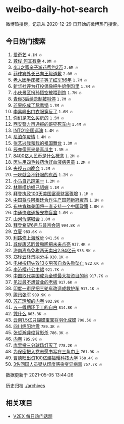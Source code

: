 # weibo-daily-hot-search

微博热搜榜，记录从 2020-12-29 日开始的微博热门搜索。

## 今日热门搜索

<!-- BEGIN -->

1. [爱奇艺](https://s.weibo.com/weibo?q=%23%E7%88%B1%E5%A5%87%E8%89%BA%23&Refer=top) `4.1M 🔥`
1. [龚俊 何其有幸](https://s.weibo.com/weibo?q=%E9%BE%9A%E4%BF%8A%20%E4%BD%95%E5%85%B6%E6%9C%89%E5%B9%B8&Refer=top) `4.0M 🔥`
1. [4口之家亲子游花费约2万](https://s.weibo.com/weibo?q=%234%E5%8F%A3%E4%B9%8B%E5%AE%B6%E4%BA%B2%E5%AD%90%E6%B8%B8%E8%8A%B1%E8%B4%B9%E7%BA%A62%E4%B8%87%23&Refer=top) `2.6M 🔥`
1. [菲律宾外长已向王毅道歉](https://s.weibo.com/weibo?q=%23%E8%8F%B2%E5%BE%8B%E5%AE%BE%E5%A4%96%E9%95%BF%E5%B7%B2%E5%90%91%E7%8E%8B%E6%AF%85%E9%81%93%E6%AD%89%23&Refer=top) `2.0M 🔥`
1. [老人因半床被子等了红军56年](https://s.weibo.com/weibo?q=%23%E8%80%81%E4%BA%BA%E5%9B%A0%E5%8D%8A%E5%BA%8A%E8%A2%AB%E5%AD%90%E7%AD%89%E4%BA%86%E7%BA%A2%E5%86%9B56%E5%B9%B4%23&Refer=top) `1.7M 🔥`
1. [新华社评为打投偶像把牛奶倒沟里](https://s.weibo.com/weibo?q=%23%E6%96%B0%E5%8D%8E%E7%A4%BE%E8%AF%84%E4%B8%BA%E6%89%93%E6%8A%95%E5%81%B6%E5%83%8F%E6%8A%8A%E7%89%9B%E5%A5%B6%E5%80%92%E6%B2%9F%E9%87%8C%23&Refer=top) `1.7M 🔥`
1. [小伙景区扮孙悟空被喂到饱](https://s.weibo.com/weibo?q=%E5%B0%8F%E4%BC%99%E6%99%AF%E5%8C%BA%E6%89%AE%E5%AD%99%E6%82%9F%E7%A9%BA%E8%A2%AB%E5%96%82%E5%88%B0%E9%A5%B1&Refer=top) `1.7M 🔥`
1. [青你3后续录制被叫停](https://s.weibo.com/weibo?q=%23%E9%9D%92%E4%BD%A03%E5%90%8E%E7%BB%AD%E5%BD%95%E5%88%B6%E8%A2%AB%E5%8F%AB%E5%81%9C%23&Refer=top) `1.7M 🔥`
1. [芒果吃成了鸳鸯锅](https://s.weibo.com/weibo?q=%23%E8%8A%92%E6%9E%9C%E5%90%83%E6%88%90%E4%BA%86%E9%B8%B3%E9%B8%AF%E9%94%85%23&Refer=top) `1.7M 🔥`
1. [李易峰出门衣服穿反了](https://s.weibo.com/weibo?q=%23%E6%9D%8E%E6%98%93%E5%B3%B0%E5%87%BA%E9%97%A8%E8%A1%A3%E6%9C%8D%E7%A9%BF%E5%8F%8D%E4%BA%86%23&Refer=top) `1.6M 🔥`
1. [你们是怎么买房的](https://s.weibo.com/weibo?q=%23%E4%BD%A0%E4%BB%AC%E6%98%AF%E6%80%8E%E4%B9%88%E4%B9%B0%E6%88%BF%E7%9A%84%23&Refer=top) `1.5M 🔥`
1. [西安警方再通报的哥猝死车内](https://s.weibo.com/weibo?q=%23%E8%A5%BF%E5%AE%89%E8%AD%A6%E6%96%B9%E5%86%8D%E9%80%9A%E6%8A%A5%E7%9A%84%E5%93%A5%E7%8C%9D%E6%AD%BB%E8%BD%A6%E5%86%85%23&Refer=top) `1.4M 🔥`
1. [INTO1全国巡演](https://s.weibo.com/weibo?q=%23INTO1%E5%85%A8%E5%9B%BD%E5%B7%A1%E6%BC%94%23&Refer=top) `1.4M 🔥`
1. [尼泊尔疫情](https://s.weibo.com/weibo?q=%E5%B0%BC%E6%B3%8A%E5%B0%94%E7%96%AB%E6%83%85&Refer=top) `1.4M 🔥`
1. [张艺兴我和我的祖国舞台](https://s.weibo.com/weibo?q=%23%E5%BC%A0%E8%89%BA%E5%85%B4%E6%88%91%E5%92%8C%E6%88%91%E7%9A%84%E7%A5%96%E5%9B%BD%E8%88%9E%E5%8F%B0%23&Refer=top) `1.3M 🔥`
1. [辰亦儒原来是真瓜主](https://s.weibo.com/weibo?q=%23%E8%BE%B0%E4%BA%A6%E5%84%92%E5%8E%9F%E6%9D%A5%E6%98%AF%E7%9C%9F%E7%93%9C%E4%B8%BB%23&Refer=top) `1.3M 🔥`
1. [8400亿人民币是什么概念](https://s.weibo.com/weibo?q=%238400%E4%BA%BF%E4%BA%BA%E6%B0%91%E5%B8%81%E6%98%AF%E4%BB%80%E4%B9%88%E6%A6%82%E5%BF%B5%23&Refer=top) `1.2M 🔥`
1. [医生用四毛钱药治好血液病男童](https://s.weibo.com/weibo?q=%23%E5%8C%BB%E7%94%9F%E7%94%A8%E5%9B%9B%E6%AF%9B%E9%92%B1%E8%8D%AF%E6%B2%BB%E5%A5%BD%E8%A1%80%E6%B6%B2%E7%97%85%E7%94%B7%E7%AB%A5%23&Refer=top) `1.2M 🔥`
1. [央视五四晚会](https://s.weibo.com/weibo?q=%E5%A4%AE%E8%A7%86%E4%BA%94%E5%9B%9B%E6%99%9A%E4%BC%9A&Refer=top) `1.2M 🔥`
1. [一吃就会不舒服的东西](https://s.weibo.com/weibo?q=%23%E4%B8%80%E5%90%83%E5%B0%B1%E4%BC%9A%E4%B8%8D%E8%88%92%E6%9C%8D%E7%9A%84%E4%B8%9C%E8%A5%BF%23&Refer=top) `1.2M 🔥`
1. [小马自己跑第一](https://s.weibo.com/weibo?q=%23%E5%B0%8F%E9%A9%AC%E8%87%AA%E5%B7%B1%E8%B7%91%E7%AC%AC%E4%B8%80%23&Refer=top) `1.2M 🔥`
1. [林墨模仿妲己貂蝉](https://s.weibo.com/weibo?q=%23%E6%9E%97%E5%A2%A8%E6%A8%A1%E4%BB%BF%E5%A6%B2%E5%B7%B1%E8%B2%82%E8%9D%89%23&Refer=top) `1.1M 🔥`
1. [拜登执政100天美国富豪财富骤增](https://s.weibo.com/weibo?q=%23%E6%8B%9C%E7%99%BB%E6%89%A7%E6%94%BF100%E5%A4%A9%E7%BE%8E%E5%9B%BD%E5%AF%8C%E8%B1%AA%E8%B4%A2%E5%AF%8C%E9%AA%A4%E5%A2%9E%23&Refer=top) `1.1M 🔥`
1. [中国将与阿根廷合作生产国药新冠疫苗](https://s.weibo.com/weibo?q=%23%E4%B8%AD%E5%9B%BD%E5%B0%86%E4%B8%8E%E9%98%BF%E6%A0%B9%E5%BB%B7%E5%90%88%E4%BD%9C%E7%94%9F%E4%BA%A7%E5%9B%BD%E8%8D%AF%E6%96%B0%E5%86%A0%E7%96%AB%E8%8B%97%23&Refer=top) `1.1M 🔥`
1. [布林肯称美国将一直支持一个中国政策](https://s.weibo.com/weibo?q=%E5%B8%83%E6%9E%97%E8%82%AF%E7%A7%B0%E7%BE%8E%E5%9B%BD%E5%B0%86%E4%B8%80%E7%9B%B4%E6%94%AF%E6%8C%81%E4%B8%80%E4%B8%AA%E4%B8%AD%E5%9B%BD%E6%94%BF%E7%AD%96&Refer=top) `1.0M 🔥`
1. [中通快递通报宠物盲盒](https://s.weibo.com/weibo?q=%E4%B8%AD%E9%80%9A%E5%BF%AB%E9%80%92%E9%80%9A%E6%8A%A5%E5%AE%A0%E7%89%A9%E7%9B%B2%E7%9B%92&Refer=top) `1.0M 🔥`
1. [山河令演唱会](https://s.weibo.com/weibo?q=%E5%B1%B1%E6%B2%B3%E4%BB%A4%E6%BC%94%E5%94%B1%E4%BC%9A&Refer=top) `1.0M 🔥`
1. [拜登希望6月与普京会晤](https://s.weibo.com/weibo?q=%23%E6%8B%9C%E7%99%BB%E5%B8%8C%E6%9C%9B6%E6%9C%88%E4%B8%8E%E6%99%AE%E4%BA%AC%E4%BC%9A%E6%99%A4%23&Refer=top) `994.8K 🔥`
1. [立夏](https://s.weibo.com/weibo?q=%E7%AB%8B%E5%A4%8F&Refer=top) `983.6K 🔥`
1. [利路修上海散步](https://s.weibo.com/weibo?q=%23%E5%88%A9%E8%B7%AF%E4%BF%AE%E4%B8%8A%E6%B5%B7%E6%95%A3%E6%AD%A5%23&Refer=top) `941.5K 🔥`
1. [龚俊唐艺昕曾舜晞把未来点亮](https://s.weibo.com/weibo?q=%23%E9%BE%9A%E4%BF%8A%E5%94%90%E8%89%BA%E6%98%95%E6%9B%BE%E8%88%9C%E6%99%9E%E6%8A%8A%E6%9C%AA%E6%9D%A5%E7%82%B9%E4%BA%AE%23&Refer=top) `937.4K 🔥`
1. [海南离岛免税两天卖出2.94亿元](https://s.weibo.com/weibo?q=%23%E6%B5%B7%E5%8D%97%E7%A6%BB%E5%B2%9B%E5%85%8D%E7%A8%8E%E4%B8%A4%E5%A4%A9%E5%8D%96%E5%87%BA2.94%E4%BA%BF%E5%85%83%23&Refer=top) `933.9K 🔥`
1. [郑珍云朴景丽分手](https://s.weibo.com/weibo?q=%23%E9%83%91%E7%8F%8D%E4%BA%91%E6%9C%B4%E6%99%AF%E4%B8%BD%E5%88%86%E6%89%8B%23&Refer=top) `928.1K 🔥`
1. [电梯按钮失效13岁男孩自救失败坠亡](https://s.weibo.com/weibo?q=%23%E7%94%B5%E6%A2%AF%E6%8C%89%E9%92%AE%E5%A4%B1%E6%95%8813%E5%B2%81%E7%94%B7%E5%AD%A9%E8%87%AA%E6%95%91%E5%A4%B1%E8%B4%A5%E5%9D%A0%E4%BA%A1%23&Refer=top) `922.6K 🔥`
1. [李沁樱花公主裙](https://s.weibo.com/weibo?q=%23%E6%9D%8E%E6%B2%81%E6%A8%B1%E8%8A%B1%E5%85%AC%E4%B8%BB%E8%A3%99%23&Refer=top) `921.7K 🔥`
1. [中国取代美国成为全球最大投资目的地](https://s.weibo.com/weibo?q=%E4%B8%AD%E5%9B%BD%E5%8F%96%E4%BB%A3%E7%BE%8E%E5%9B%BD%E6%88%90%E4%B8%BA%E5%85%A8%E7%90%83%E6%9C%80%E5%A4%A7%E6%8A%95%E8%B5%84%E7%9B%AE%E7%9A%84%E5%9C%B0&Refer=top) `917.7K 🔥`
1. [见过最不想营业的老板](https://s.weibo.com/weibo?q=%23%E8%A7%81%E8%BF%87%E6%9C%80%E4%B8%8D%E6%83%B3%E8%90%A5%E4%B8%9A%E7%9A%84%E8%80%81%E6%9D%BF%23&Refer=top) `917.6K 🔥`
1. [印度一市民把三轮车改造成救护车](https://s.weibo.com/weibo?q=%23%E5%8D%B0%E5%BA%A6%E4%B8%80%E5%B8%82%E6%B0%91%E6%8A%8A%E4%B8%89%E8%BD%AE%E8%BD%A6%E6%94%B9%E9%80%A0%E6%88%90%E6%95%91%E6%8A%A4%E8%BD%A6%23&Refer=top) `917.1K 🔥`
1. [腾讯张军](https://s.weibo.com/weibo?q=%23%E8%85%BE%E8%AE%AF%E5%BC%A0%E5%86%9B%23&Refer=top) `909.9K 🔥`
1. [苏芒理解的内卷](https://s.weibo.com/weibo?q=%23%E8%8B%8F%E8%8A%92%E7%90%86%E8%A7%A3%E7%9A%84%E5%86%85%E5%8D%B7%23&Refer=top) `902.9K 🔥`
1. [五一假期环卫工的自白](https://s.weibo.com/weibo?q=%23%E4%BA%94%E4%B8%80%E5%81%87%E6%9C%9F%E7%8E%AF%E5%8D%AB%E5%B7%A5%E7%9A%84%E8%87%AA%E7%99%BD%23&Refer=top) `814.8K 🔥`
1. [凭什么](https://s.weibo.com/weibo?q=%E5%87%AD%E4%BB%80%E4%B9%88&Refer=top) `803.3K 🔥`
1. [云南1.5亿只蝴蝶宝宝将羽化成蝶](https://s.weibo.com/weibo?q=%23%E4%BA%91%E5%8D%971.5%E4%BA%BF%E5%8F%AA%E8%9D%B4%E8%9D%B6%E5%AE%9D%E5%AE%9D%E5%B0%86%E7%BE%BD%E5%8C%96%E6%88%90%E8%9D%B6%23&Refer=top) `798.5K 🔥`
1. [四川绵阳地震](https://s.weibo.com/weibo?q=%E5%9B%9B%E5%B7%9D%E7%BB%B5%E9%98%B3%E5%9C%B0%E9%9C%87&Refer=top) `789.3K 🔥`
1. [张哲瀚龚俊背影杀](https://s.weibo.com/weibo?q=%23%E5%BC%A0%E5%93%B2%E7%80%9A%E9%BE%9A%E4%BF%8A%E8%83%8C%E5%BD%B1%E6%9D%80%23&Refer=top) `786.3K 🔥`
1. [内卷](https://s.weibo.com/weibo?q=%E5%86%85%E5%8D%B7&Refer=top) `785.9K 🔥`
1. [库里投三分球场灯灭了](https://s.weibo.com/weibo?q=%E5%BA%93%E9%87%8C%E6%8A%95%E4%B8%89%E5%88%86%E7%90%83%E5%9C%BA%E7%81%AF%E7%81%AD%E4%BA%86&Refer=top) `778.2K 🔥`
1. [为保密把入党志愿书写在三角巾上](https://s.weibo.com/weibo?q=%23%E4%B8%BA%E4%BF%9D%E5%AF%86%E6%8A%8A%E5%85%A5%E5%85%9A%E5%BF%97%E6%84%BF%E4%B9%A6%E5%86%99%E5%9C%A8%E4%B8%89%E8%A7%92%E5%B7%BE%E4%B8%8A%23&Refer=top) `761.9K 🔥`
1. [曹德旺出资100亿建福耀科技大学](https://s.weibo.com/weibo?q=%23%E6%9B%B9%E5%BE%B7%E6%97%BA%E5%87%BA%E8%B5%84100%E4%BA%BF%E5%BB%BA%E7%A6%8F%E8%80%80%E7%A7%91%E6%8A%80%E5%A4%A7%E5%AD%A6%23&Refer=top) `760.4K 🔥`
1. [3名回国人员疑从印度感染变异病毒](https://s.weibo.com/weibo?q=%233%E5%90%8D%E5%9B%9E%E5%9B%BD%E4%BA%BA%E5%91%98%E7%96%91%E4%BB%8E%E5%8D%B0%E5%BA%A6%E6%84%9F%E6%9F%93%E5%8F%98%E5%BC%82%E7%97%85%E6%AF%92%23&Refer=top) `757.7K 🔥`

数据更新于 2021-05-05 13:44:26

<!-- END -->

历史归档 [./archives](./archives)

## 相关项目

- [V2EX 每日热门话题](https://github.com/boojack/v2ex-daily-hot-topic)
